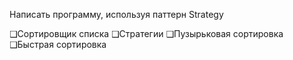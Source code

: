 

Написать программу, используя паттерн Strategy

❑Сортировщик списка
❑Стратегии
❑Пузырьковая сортировка
❑Быстрая сортировка

